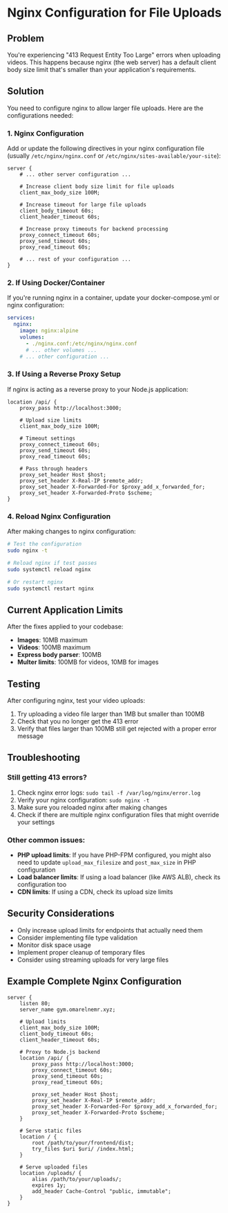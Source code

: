 # Nginx Configuration for File Uploads

## Problem
You're experiencing "413 Request Entity Too Large" errors when uploading videos. This happens because nginx (the web server) has a default client body size limit that's smaller than your application's requirements.

## Solution
You need to configure nginx to allow larger file uploads. Here are the configurations needed:

### 1. Nginx Configuration

Add or update the following directives in your nginx configuration file (usually `/etc/nginx/nginx.conf` or `/etc/nginx/sites-available/your-site`):

```nginx
server {
    # ... other server configuration ...
    
    # Increase client body size limit for file uploads
    client_max_body_size 100M;
    
    # Increase timeout for large file uploads
    client_body_timeout 60s;
    client_header_timeout 60s;
    
    # Increase proxy timeouts for backend processing
    proxy_connect_timeout 60s;
    proxy_send_timeout 60s;
    proxy_read_timeout 60s;
    
    # ... rest of your configuration ...
}
```

### 2. If Using Docker/Container

If you're running nginx in a container, update your docker-compose.yml or nginx configuration:

```yaml
services:
  nginx:
    image: nginx:alpine
    volumes:
      - ./nginx.conf:/etc/nginx/nginx.conf
      # ... other volumes ...
    # ... other configuration ...
```

### 3. If Using a Reverse Proxy Setup

If nginx is acting as a reverse proxy to your Node.js application:

```nginx
location /api/ {
    proxy_pass http://localhost:3000;
    
    # Upload size limits
    client_max_body_size 100M;
    
    # Timeout settings
    proxy_connect_timeout 60s;
    proxy_send_timeout 60s;
    proxy_read_timeout 60s;
    
    # Pass through headers
    proxy_set_header Host $host;
    proxy_set_header X-Real-IP $remote_addr;
    proxy_set_header X-Forwarded-For $proxy_add_x_forwarded_for;
    proxy_set_header X-Forwarded-Proto $scheme;
}
```

### 4. Reload Nginx Configuration

After making changes to nginx configuration:

```bash
# Test the configuration
sudo nginx -t

# Reload nginx if test passes
sudo systemctl reload nginx

# Or restart nginx
sudo systemctl restart nginx
```

## Current Application Limits

After the fixes applied to your codebase:

- **Images**: 10MB maximum
- **Videos**: 100MB maximum
- **Express body parser**: 100MB
- **Multer limits**: 100MB for videos, 10MB for images

## Testing

After configuring nginx, test your video uploads:

1. Try uploading a video file larger than 1MB but smaller than 100MB
2. Check that you no longer get the 413 error
3. Verify that files larger than 100MB still get rejected with a proper error message

## Troubleshooting

### Still getting 413 errors?
1. Check nginx error logs: `sudo tail -f /var/log/nginx/error.log`
2. Verify your nginx configuration: `sudo nginx -t`
3. Make sure you reloaded nginx after making changes
4. Check if there are multiple nginx configuration files that might override your settings

### Other common issues:
- **PHP upload limits**: If you have PHP-FPM configured, you might also need to update `upload_max_filesize` and `post_max_size` in PHP configuration
- **Load balancer limits**: If using a load balancer (like AWS ALB), check its configuration too
- **CDN limits**: If using a CDN, check its upload size limits

## Security Considerations

- Only increase upload limits for endpoints that actually need them
- Consider implementing file type validation
- Monitor disk space usage
- Implement proper cleanup of temporary files
- Consider using streaming uploads for very large files

## Example Complete Nginx Configuration

```nginx
server {
    listen 80;
    server_name gym.omarelnemr.xyz;
    
    # Upload limits
    client_max_body_size 100M;
    client_body_timeout 60s;
    client_header_timeout 60s;
    
    # Proxy to Node.js backend
    location /api/ {
        proxy_pass http://localhost:3000;
        proxy_connect_timeout 60s;
        proxy_send_timeout 60s;
        proxy_read_timeout 60s;
        
        proxy_set_header Host $host;
        proxy_set_header X-Real-IP $remote_addr;
        proxy_set_header X-Forwarded-For $proxy_add_x_forwarded_for;
        proxy_set_header X-Forwarded-Proto $scheme;
    }
    
    # Serve static files
    location / {
        root /path/to/your/frontend/dist;
        try_files $uri $uri/ /index.html;
    }
    
    # Serve uploaded files
    location /uploads/ {
        alias /path/to/your/uploads/;
        expires 1y;
        add_header Cache-Control "public, immutable";
    }
}
```
